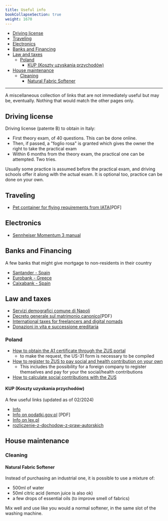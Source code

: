 ```yaml
---
title: Useful info
bookCollapseSection: true
weight: 1670
---
```


<!-- vim-markdown-toc GFM -->

* [Driving license](#driving-license)
* [Traveling](#traveling)
* [Electronics](#electronics)
* [Banks and Financing](#banks-and-financing)
* [Law and taxes](#law-and-taxes)
    * [Poland](#poland)
        * [KUP (Koszty uzyskania przychodów)](#kup-koszty-uzyskania-przychodów)
* [House maintenance](#house-maintenance)
    * [Cleaning](#cleaning)
        * [Natural Fabric Softener](#natural-fabric-softener)

<!-- vim-markdown-toc -->

------------

A miscellaneous collection of links that are not immediately useful but may be, 
eventually. Nothing that would match the other pages only.

## Driving license

Driving license (patente B) to obtain in Italy:

* First theory exam, of 40 questions. This can be done online.
* Then, if passed, a "foglio rosa" is granted which gives the owner the right 
  to take the practical exam
* Within 6 months from the theory exam, the practical one can be attempted. Two 
  tries.

Usually some practice is assumed before the practical exam, and driving schools 
offer it along with the actual exam. It is optional too, practice can be done 
on your own.

## Traveling

* [Pet container for flying requirements from IATA](https://www.iata.org/contentassets/b0016da92c86449f850fe9560827bbea/pet-container-requirements.pdf?)[PDF]

## Electronics

* [Sennheiser Momentum 3 manual](https://cdn.sennheiser-cloud.com/help/products/m3/en/manual/index.html)

## Banks and Financing

A few banks that might give mortgage to non-residents in their country

* [Santander - Spain](https://www.bancosantander.es/en/particulares/hipotecas/no-residentes)
* [Eurobank - Greece](https://www.eurobank.gr/en/international-customers/what-we-offer/mortgage-loan-for-non-residents)
* [Caixabank - Spain](https://www.caixabank.es/aplnr/holabank/simulador/index_en.html)

## Law and taxes

* [Servizi demografici comune di Napoli](https://demografici.comune.napoli.it/anagrafe/certificati)
* [Decreto generale sul matrimonio canonico](https://www.chiesacattolica.it/wp-content/uploads/sites/31/2017/02/Decreto_generale_matrimonio_canonico.pdf)[PDF}
* [International taxes for freelancers and digital nomads](https://taxes.pages.dev/)
* [Donazioni in vita e successione ereditaria](https://www.studiolegalepalombarini.it/donazioni-vita-successione-ereditaria/)

### Poland

* [How to obtain the A1 certificate through the ZUS portal](https://www.zus.pl/portal/pomoc/index.html?obw0073.html)
    * to make the request, the US-31 form is necessary to be compiled
* [How to register to ZUS to pay social and health contribution on your own](https://www.zus.pl/firmy/zgloszenie-platnika/firmy/zgloszenie-podmiotu-pelniacego-role-platnika-zagranicznego)
    * This includes the possibility for a foreign company to register 
      themselves and pay for your the social/health contributions
* [How to calculate social contributions with the ZUS](https://www.zus.pl/firmy/zgloszenie-platnika/firmy/zgloszenie-podmiotu-pelniacego-role-platnika-zagranicznego)

#### KUP (Koszty uzyskania przychodów)

A few useful links (updated as of 02/2024)

* [Info](https://www.pitax.pl/wiedza/przepisy-i-wskazniki/koszty-uzyskania-przychodu/)
* [Info on podatki.gov.pl](https://www.podatki.gov.pl/media/9729/broszura-pit-37-za-2023-r.pdf) [PDF]
* [Info on lex.pl](https://sip.lex.pl/akty-prawne/dzu-dziennik-ustaw/podatek-dochodowy-od-osob-fizycznych-16794311/art-22)
* [rozliczenie-z-dochodow-z-praw-autorskich](https://www.podatki.gov.pl/pit/osoba-nieprowadzaca-dzialalnosci-gospodarczej/rozliczenie-osob-26-60/rozliczenie-z-dochodow-z-praw-autorskich/)

## House maintenance

### Cleaning

#### Natural Fabric Softener

Instead of purchasing an industrial one, it is possible to use a mixture of:

* 500ml of water
* 50ml citric acid (lemon juice is also ok)
* a few drops of essential oils (to improve smell of fabrics)

Mix well and use like you would a normal softener, in the same slot of the 
washing machine.
